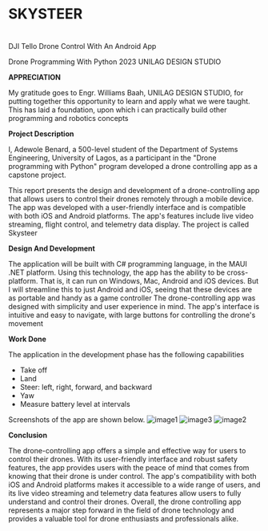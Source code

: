 # <h1>SKYSTEER<h1>
DJI Tello Drone Control With An Android App

Drone Programming With Python 2023
UNILAG DESIGN STUDIO

<b>APPRECIATION</b>
<p>My gratitude goes to Engr. Williams Baah, UNILAG DESIGN STUDIO, for putting together this opportunity to learn and apply what we were taught. This has laid a foundation, upon which i can practically build other programming and robotics concepts</p>

<b>Project Description</b>
<p>I, Adewole Benard, a 500-level student of the Department of Systems Engineering, University of Lagos, as a participant in the "Drone programming with Python" program developed a drone controlling app as a capstone project.</p>
<p>This report presents the design and development of a drone-controlling app that allows users to control their drones remotely through a mobile device. The app was developed with a user-friendly interface and is compatible with both iOS and Android platforms. The app's features include live video streaming, flight control, and telemetry data display. The project is called Skysteer</p>

<b>Design And Development</b>
<p>The application will be built with C# programming language, in the MAUI .NET platform. Using this technology, the app has the ability to be cross-platform. That is, it can run on Windows, Mac, Android and iOS devices. But I will streamline this to just Android and iOS, seeing that these devices are as portable and handy as a game controller
The drone-controlling app was designed with simplicity and user experience in mind. The app's interface is intuitive and easy to navigate, with large buttons for controlling the drone's movement</p>

<b>Work Done</b>
<p>The application in the development phase has the following capabilities </p>
<ul>
  <li>Take off</li>
  <li>Land</li>
  <li>Steer: left, right, forward, and backward</li>
  <li>Yaw</li>
  <li>Measure battery level at intervals</li>
</ul>


Screenshots of the app are shown below.
![image1](https://github.com/user-attachments/assets/9ff6a509-a8bd-4f7f-a31d-2200c038df2a)
![image3](https://github.com/user-attachments/assets/2d9165af-33a1-48ff-aaad-5fc8aa850513)
![image2](https://github.com/user-attachments/assets/bf2a7e1d-48ae-4d4a-887c-484f24f09362)

<b>Conclusion</b>
<p>The drone-controlling app offers a simple and effective way for users to control their drones. With its user-friendly interface and robust safety features, the app provides users with the peace of mind that comes from knowing that their drone is under control. The app's compatibility with both iOS and Android platforms makes it accessible to a wide range of users, and its live video streaming and telemetry data features allow users to fully understand and control their drones. Overall, the drone controlling app represents a major step forward in the field of drone technology and provides a valuable tool for drone enthusiasts and professionals alike.</p>
